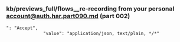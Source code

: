 ### kb/previews_full/flows__re-recording from your personal account@auth.har.part090.md (part 002)

```md
": "Accept",
              "value": "application/json, text/plain, */*"
      
```

```
